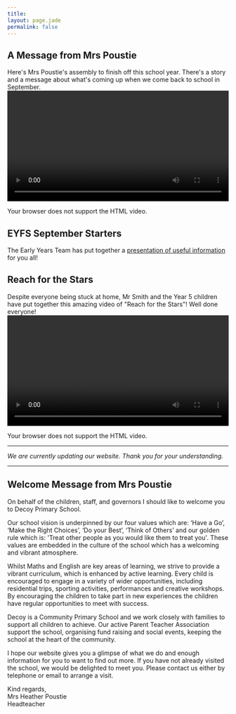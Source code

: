 ```yaml
---
title:
layout: page.jade
permalink: false
---
```


## A Message from Mrs Poustie

Here's Mrs Poustie's assembly to finish off this school year. There's a story and a message about what's coming up when we come back to school in September.
<video width="100%" height="auto" controls>

  <source src="/docs/Assembly.mp4" type="video/mp4">
  Your browser does not support the HTML video.
</video>

## EYFS September Starters

The Early Years Team has put together a [presentation of useful information](/docs/Parent-Induction-Meeting-2020.pptx) for you all!

## Reach for the Stars

Despite everyone being stuck at home, Mr Smith and the Year 5 children have put together this amazing video of "Reach for the Stars"! Well done everyone!
<video width="100%" height="auto" controls>

  <source src="/docs/Reach-For-The-Stars-Year-5.m4v" type="video/mp4">
  Your browser does not support the HTML video.
</video>

---

_We are currently updating our website. Thank you for your understanding._

---

## Welcome Message from Mrs Poustie

On behalf of the children, staff, and governors I should like to welcome you to Decoy Primary School.

Our school vision is underpinned by our four values which are: ‘Have a Go’, ‘Make the Right Choices’, ‘Do your Best’, ‘Think of Others’ and our golden rule which is: 'Treat other people as you would like them to treat you'. These values are embedded in the culture of the school which has a welcoming and vibrant atmosphere.

Whilst Maths and English are key areas of learning, we strive to provide a vibrant curriculum, which is enhanced by active learning. Every child is encouraged to engage in a variety of wider opportunities, including residential trips, sporting activities, performances and creative workshops. By encouraging the children to take part in new experiences the children have regular opportunities to meet with success.

Decoy is a Community Primary School and we work closely with families to support all children to achieve. Our active Parent Teacher Association support the school, organising fund raising and social events, keeping the school at the heart of the community.

I hope our website gives you a glimpse of what we do and enough information for you to want to find out more. If you have not already visited the school, we would be delighted to meet you. Please contact us either by telephone or email to arrange a visit.

Kind regards,  
Mrs Heather Poustie  
Headteacher
